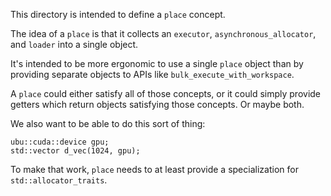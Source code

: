This directory is intended to define a `place` concept.

The idea of a `place` is that it collects an `executor`, `asynchronous_allocator`, and `loader` into a single object.

It's intended to be more ergonomic to use a single `place` object than by providing separate objects to APIs like `bulk_execute_with_workspace`.

A `place` could either satisfy all of those concepts, or it could simply provide getters which return objects satisfying those concepts. Or maybe both.

We also want to be able to do this sort of thing:

    ubu::cuda::device gpu;
    std::vector d_vec(1024, gpu);

To make that work, `place` needs to at least provide a specialization for `std::allocator_traits`.

